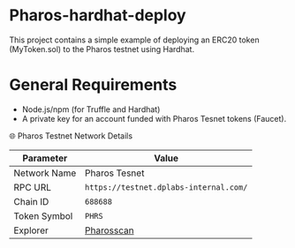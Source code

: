 
# Pharos-hardhat-deploy
This project contains a simple example of deploying an ERC20 token (MyToken.sol) to the Pharos testnet using Hardhat.

# General Requirements
- Node.js/npm (for Truffle and Hardhat)
- A private key for an account funded with Pharos Tesnet tokens (Faucet).

🌐 Pharos Testnet Network Details

| Parameter    | Value                                                |
| ------------ | ---------------------------------------------------- |
| Network Name | Pharos Tesnet                                   |
| RPC URL      | `https://testnet.dplabs-internal.com/`                       |
| Chain ID     | `688688`                                              |
| Token Symbol | `PHRS`                                                 |
| Explorer     | [Pharosscan](https://testnet.pharosscan.xyz/) |
